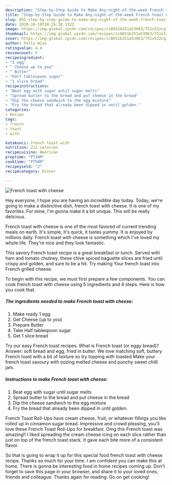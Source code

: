 ```yaml
---
description: "Step-by-Step Guide to Make Any-night-of-the-week French toast with cheese"
title: "Step-by-Step Guide to Make Any-night-of-the-week French toast with cheese"
slug: 855-step-by-step-guide-to-make-any-night-of-the-week-french-toast-with-cheese
date: 2020-10-19T18:25:38.132Z
image: https://img-global.cpcdn.com/recipes/cc8651b351a53963/751x532cq70/french-toast-with-cheese-recipe-main-photo.jpg
thumbnail: https://img-global.cpcdn.com/recipes/cc8651b351a53963/751x532cq70/french-toast-with-cheese-recipe-main-photo.jpg
cover: https://img-global.cpcdn.com/recipes/cc8651b351a53963/751x532cq70/french-toast-with-cheese-recipe-main-photo.jpg
author: Polly Wise
ratingvalue: 4.4
reviewcount: 5
recipeingredient:
- "1 egg"
- " Cheese up to you"
- " Butter"
- "Half tablespoon sugar"
- "1 slice bread"
recipeinstructions:
- "Beat egg with sugar until sugar melts"
- "Spread butter to the bread and put cheese in the bread"
- "Dip the cheese sandwich to the egg mixture"
- "Fry the bread that already been dipped in until golden."
categories:
- Recipe
tags:
- french
- toast
- with

katakunci: french toast with 
nutrition: 222 calories
recipecuisine: American
preptime: "PT34M"
cooktime: "PT50M"
recipeyield: "2"
recipecategory: Dinner

---
```



![French toast with cheese](https://img-global.cpcdn.com/recipes/cc8651b351a53963/751x532cq70/french-toast-with-cheese-recipe-main-photo.jpg)

Hey everyone, I hope you are having an incredible day today. Today, we're going to make a distinctive dish, french toast with cheese. It is one of my favorites. For mine, I'm gonna make it a bit unique. This will be really delicious.

French toast with cheese is one of the most favored of current trending meals on earth. It's simple, it's quick, it tastes yummy. It is enjoyed by millions daily. French toast with cheese is something which I've loved my whole life. They're nice and they look fantastic.

This savory French toast recipe is a great breakfast or lunch. Served with ham and tomato chutney, these chive spiced baguette slices are fried until crispy and golden, and sure to be a hit. Try making Your french toast into French grilled cheese.


To begin with this recipe, we must first prepare a few components. You can cook french toast with cheese using 5 ingredients and 4 steps. Here is how you cook that.

<!--inarticleads1-->

##### The ingredients needed to make French toast with cheese:

1. Make ready 1 egg
1. Get  Cheese (up to you)
1. Prepare  Butter
1. Take Half tablespoon sugar
1. Get 1 slice bread


Try our easy French toast recipes. What is French toast (or eggy bread)? Answer: soft bread and egg, fried in butter. We love matching soft, buttery French toast with a bit of texture so try topping with toasted Make your french toast savoury with oozing melted cheese and punchy sweet chilli jam. 

<!--inarticleads2-->

##### Instructions to make French toast with cheese:

1. Beat egg with sugar until sugar melts
1. Spread butter to the bread and put cheese in the bread
1. Dip the cheese sandwich to the egg mixture
1. Fry the bread that already been dipped in until golden.


French Toast Roll-Ups have cream cheese, fruit, or whatever fillings you like rolled up in cinnamon sugar bread. Impressive and crowd pleasing, you&#39;ll love these French Toast Roll-Ups for breakfast. Omg this French toast was amazing!! I liked spreading the cream cheese icing on each slice rather than just on top of the french toast stack. It gave each bite more of a consistent flavor. 

So that is going to wrap it up for this special food french toast with cheese recipe. Thanks so much for your time. I am confident you can make this at home. There is gonna be interesting food in home recipes coming up. Don't forget to save this page in your browser, and share it to your loved ones, friends and colleague. Thanks again for reading. Go on get cooking!
